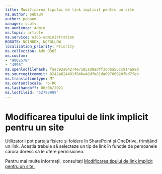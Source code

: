 ```yaml
---
title: Modificarea tipului de link implicit pentru un site
ms.author: pebaum
author: pebaum
manager: scotv
ms.audience: Admin
ms.topic: article
ms.service: o365-administration
ROBOTS: NOINDEX, NOFOLLOW
localization_priority: Priority
ms.collection: Adm_O365
ms.custom:
- "9002578"
- "4996"
ms.openlocfilehash: faec92a04274e7105ad9adff3cdba56cc914aa9d
ms.sourcegitcommit: 8242a824491f64be48dfe81da09766920fbd7feb
ms.translationtype: MT
ms.contentlocale: ro-RO
ms.lasthandoff: 06/06/2021
ms.locfileid: "52793999"
---
```

# <a name="change-the-default-link-type-for-a-site"></a>Modificarea tipului de link implicit pentru un site

Utilizatorii pot partaja fișiere și foldere în SharePoint și OneDrive, trimițând un link. Aceștia trebuie să selecteze un tip de link în funcție de persoanele cărora doresc să le ofere permisiunea.

Pentru mai multe informații, consultați [Modificarea tipului de link implicit pentru un site.](/sharepoint/change-default-sharing-link)
